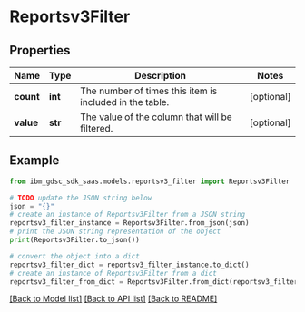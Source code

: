 # Reportsv3Filter


## Properties

Name | Type | Description | Notes
------------ | ------------- | ------------- | -------------
**count** | **int** | The number of times this item is included in the table. | [optional] 
**value** | **str** | The value of the column that will be filtered. | [optional] 

## Example

```python
from ibm_gdsc_sdk_saas.models.reportsv3_filter import Reportsv3Filter

# TODO update the JSON string below
json = "{}"
# create an instance of Reportsv3Filter from a JSON string
reportsv3_filter_instance = Reportsv3Filter.from_json(json)
# print the JSON string representation of the object
print(Reportsv3Filter.to_json())

# convert the object into a dict
reportsv3_filter_dict = reportsv3_filter_instance.to_dict()
# create an instance of Reportsv3Filter from a dict
reportsv3_filter_from_dict = Reportsv3Filter.from_dict(reportsv3_filter_dict)
```
[[Back to Model list]](../README.md#documentation-for-models) [[Back to API list]](../README.md#documentation-for-api-endpoints) [[Back to README]](../README.md)


